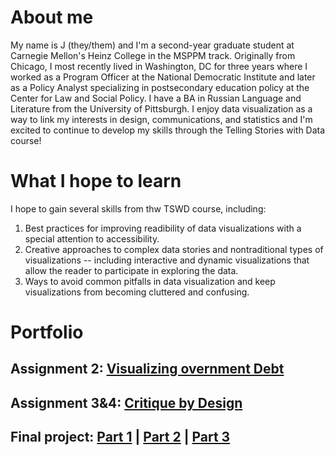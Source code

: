 # About me
My name is J (they/them) and I'm a second-year graduate student at Carnegie Mellon's Heinz College in the MSPPM track. Originally from Chicago, I most recently lived in Washington, DC for three years where I worked as a Program Officer at the National Democratic Institute and later as a Policy Analyst specializing in postsecondary education policy at the Center for Law and Social Policy. I have a BA in Russian Language and Literature from the University of Pittsburgh. I enjoy data visualization as a way to link my interests in design, communications, and statistics and I'm excited to continue to develop my skills through the Telling Stories with Data course!

# What I hope to learn
I hope to gain several skills from thw TSWD course, including:

1. Best practices for improving readibility of data visualizations with a special attention to accessibility.
2. Creative approaches to complex data stories and nontraditional types of visualizations -- including interactive and dynamic visualizations that allow the reader to participate in exploring the data.
3. Ways to avoid common pitfalls in data visualization and keep visualizations from becoming cluttered and confusing.

# Portfolio

## Assignment 2: [Visualizing overnment Debt](assignment2.md)


## Assignment 3&4: [Critique by Design](critique-by-design.md)


## Final project: [Part 1](final-project-part-one.md) | [Part 2](final-project-part-two.md) | [Part 3](final-project-part-three.md)

